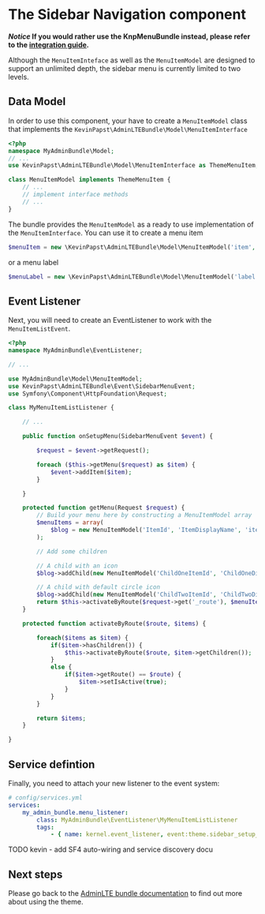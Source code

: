 # The Sidebar Navigation component

__*Notice* If you would rather use the KnpMenuBundle instead, please refer to the [integration guide][1].__

Although the `MenuItemInteface` as well as the `MenuItemModel` are designed to support an unlimited depth, the sidebar menu is currently limited to two levels.

## Data Model

In order to use this component, your have to create a `MenuItemModel` class that implements the `KevinPapst\AdminLTEBundle\Model\MenuItemInterface`
```php
<?php
namespace MyAdminBundle\Model;
// ...
use KevinPapst\AdminLTEBundle\Model\MenuItemInterface as ThemeMenuItem;

class MenuItemModel implements ThemeMenuItem {
	// ...
	// implement interface methods
	// ...
}
```
The bundle provides the `MenuItemModel` as a ready to use implementation of the `MenuItemInterface`. You can use it to create a menu item

```php
$menuItem = new \KevinPapst\AdminLTEBundle\Model\MenuItemModel('item', 'Item', 'item_route_name');
```

or a menu label

```php
$menuLabel = new \KevinPapst\AdminLTEBundle\Model\MenuItemModel('label', 'Label', false);
```

## Event Listener
Next, you will need to create an EventListener to work with the `MenuItemListEvent`.
```php
<?php
namespace MyAdminBundle\EventListener;

// ...

use MyAdminBundle\Model\MenuItemModel;
use KevinPapst\AdminLTEBundle\Event\SidebarMenuEvent;
use Symfony\Component\HttpFoundation\Request;

class MyMenuItemListListener {

	// ...

	public function onSetupMenu(SidebarMenuEvent $event) {

		$request = $event->getRequest();

        foreach ($this->getMenu($request) as $item) {
            $event->addItem($item);
        }

	}

	protected function getMenu(Request $request) {
		// Build your menu here by constructing a MenuItemModel array
		$menuItems = array(
            $blog = new MenuItemModel('ItemId', 'ItemDisplayName', 'item_symfony_route', array(/* options */), 'iconclasses fa fa-plane')
        );

        // Add some children

        // A child with an icon
        $blog->addChild(new MenuItemModel('ChildOneItemId', 'ChildOneDisplayName', 'child_1_route', array(), 'fa fa-rss-square'));

        // A child with default circle icon
        $blog->addChild(new MenuItemModel('ChildTwoItemId', 'ChildTwoDisplayName', 'child_2_route'));
		return $this->activateByRoute($request->get('_route'), $menuItems);
	}

	protected function activateByRoute($route, $items) {

        foreach($items as $item) {
            if($item->hasChildren()) {
                $this->activateByRoute($route, $item->getChildren());
            }
            else {
                if($item->getRoute() == $route) {
                    $item->setIsActive(true);
                }
            }
        }

        return $items;
    }

}
```

## Service defintion

Finally, you need to attach your new listener to the event system:

```yaml
# config/services.yml
services:
    my_admin_bundle.menu_listener:
        class: MyAdminBundle\EventListener\MyMenuItemListListener
        tags:
            - { name: kernel.event_listener, event:theme.sidebar_setup_menu, method:onSetupMenu }
```

TODO kevin - add SF4 auto-wiring and service discovery docu

## Next steps

Please go back to the [AdminLTE bundle documentation](README.md) to find out more about using the theme.

[1]: knp_menu.md